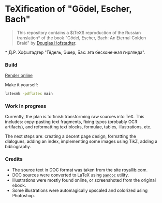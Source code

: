 # TeXification of "Gödel, Escher, Bach"

> This repository contains a $\TeX$ reproduction of the Russian translation\* of the book "Gödel, Escher, Bach: An Eternal Golden Braid" by [Douglas Hofstadter](https://en.wikipedia.org/wiki/Douglas_Hofstadter).

\* Д.Р. Хофштадтер "Гёдель, Эшер, Бах: эта бесконечная гирлянда".

### Build

[Render online](https://texlive2020.latexonline.cc/compile?git=https://github.com/Lipen/godel-escher-bach&target=main.tex&command=pdflatex)

Make it yourself:

```sh
latexmk -pdflatex main
```

### Work in progress

Currently, the plan is to finish transforming raw sources into TeX. This includes: copy-pasting text fragments, fixing typos (probably OCR artifacts), and reformatting text blocks, formulae, tables, illustrations, etc.

The next steps are: creating a decent page design, formatting the dialogues, adding an index, implementing some images using TikZ, adding a bibliography.

### Credits

- The source text in DOC format was taken from the site royallib.com.
- DOC sources were converted to LaTeX using [`pandoc`](https://pandoc.org/) utility.
- Illustrations were mostly found online, or screenshoted from the original ebook.
- Some illustrations were automagically upscaled and colorized using Photoshop.
